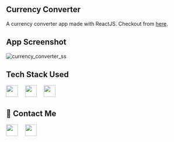 ## Currency Converter
A currency converter app made with ReactJS. Checkout from [here](https://vivekv634.github.io/mern-currency-converter/).

## App Screenshot
![currency_converter_ss](https://github.com/Vivekv634/mern-currency-converter/assets/77199174/2c51a9f9-8641-46d7-bd58-35b91da188c1)

## Tech Stack Used
<img height="32" width="32" src="https://cdn.simpleicons.org/React/" />&nbsp;&nbsp;&nbsp;&nbsp;
<img height="32" width="32" src="https://cdn.simpleicons.org/axios/" />&nbsp;&nbsp;&nbsp;&nbsp;
<img height="32" width="32" src="https://cdn.simpleicons.org/visualstudiocode/" />&nbsp;&nbsp;&nbsp;&nbsp;

## 🙌 Contact Me
[<img height="32" width="32" src="https://cdn.simpleicons.org/linkedin" />](https://www.linkedin.com/in/vivek-vaish-bb5803257/)&nbsp;&nbsp;&nbsp;&nbsp;
[<img height="32" width="32" src="https://cdn.simpleicons.org/instagram" />](https://www.instagram.com/v.codr/)&nbsp;&nbsp;&nbsp;&nbsp;
